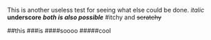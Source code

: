 This is another useless test for seeing what else could be done.
_italic_ __underscore__ **_both is also possible_**
#itchy and ~~scratchy~~

##this
###is
####soooo
#####cool
